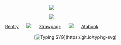 ⠀<div align="center">


![](https://komarev.com/ghpvc/?username=broccolights&color=ff1aa6&style=plastic&label=Dummies)


![](https://files.catbox.moe/6puor7.gif)

[Rentry](https://rentry.co/Plecake)ㅤㅤ![](https://files.catbox.moe/qhoo8d.gif)ㅤㅤ[Strawpage](https://medangel.straw.page/)ㅤㅤ![](https://files.catbox.moe/qhoo8d.gif)ㅤㅤ[Atabook](https://greed.atabook.org/)

ㅤㅤㅤㅤㅤㅤㅤㅤㅤㅤㅤㅤ[![Typing SVG](https://readme-typing-svg.demolab.com?font=Noto+Serif+Ahom&size=16&duration=6100&pause=10&color=FF1AA6&width=435&lines=sign+my+strawpage%E2%A0%80%26%E2%A0%80atabook%E2%A0%80!)](https://git.io/typing-svg)

